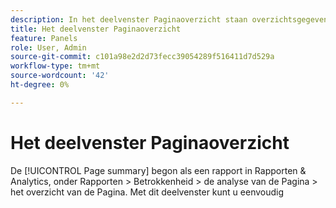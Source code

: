 ```yaml
---
description: In het deelvenster Paginaoverzicht staan overzichtsgegevens voor een door u gekozen pagina.
title: Het deelvenster Paginaoverzicht
feature: Panels
role: User, Admin
source-git-commit: c101a98e2d2d73fecc39054289f516411d7d529a
workflow-type: tm+mt
source-wordcount: '42'
ht-degree: 0%

---
```



# Het deelvenster Paginaoverzicht

De [!UICONTROL Page summary] begon als een rapport in Rapporten &amp; Analytics, onder Rapporten > Betrokkenheid > de analyse van de Pagina > het overzicht van de Pagina. Met dit deelvenster kunt u eenvoudig